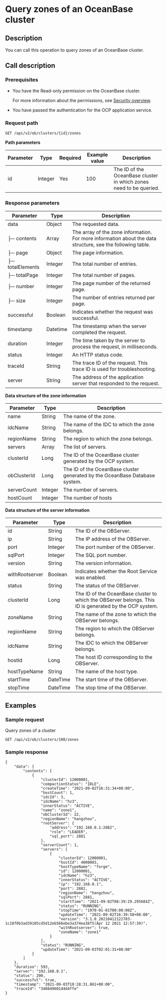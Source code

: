 Query zones of an OceanBase cluster 
========================================================



Description 
--------------------------------

You can call this operation to query zones of an OceanBase cluster.

Call description 
-------------------------------------

### Prerequisites 

* You have the Read-only permission on the OceanBase cluster. 

  For more information about the permissions, see [Security overview](../../3.ob-cloud-platform/3.userguide-features/7.system-management-features/3.security-overview.md).
  

* You have passed the authentication for the OCP application service.

  




### Request path 

`GET /api/v2/ob/clusters/{id}/zones`

**Path parameters** 


| Parameter |  Type   | Required | Example value |                            Description                             |
|-----------|---------|----------|---------------|--------------------------------------------------------------------|
| id        | Integer | Yes      | 100           | The ID of the OceanBase cluster in which zones need to be queried. |



### Response parameters 



|    Parameter     |   Type   |                                                Description                                                 |
|------------------|----------|------------------------------------------------------------------------------------------------------------|
| data             | Object   | The requested data.                                                                                        |
| ├─ contents      | Array    | The array of the zone information. For more information about the data structure, see the following table. |
| ├─ page          | Object   | The page information.                                                                                      |
| ├─ totalElements | Integer  | The total number of entries.                                                                               |
| ├─ totalPage     | Integer  | The total number of pages.                                                                                 |
| ├─ number        | Integer  | The page number of the returned page.                                                                      |
| ├─ size          | Integer  | The number of entries returned per page.                                                                   |
| successful       | Boolean  | Indicates whether the request was successful.                                                              |
| timestamp        | Datetime | The timestamp when the server completed the request.                                                       |
| duration         | Integer  | The time taken by the server to process the request, in milliseconds.                                      |
| status           | Integer  | An HTTP status code.                                                                                       |
| traceId          | String   | The trace ID of the request. This trace ID is used for troubleshooting.                                    |
| server           | String   | The address of the application server that responded to the request.                                       |



**Data structure of the zone information** 


|  Parameter  |  Type   |                                 Description                                 |
|-------------|---------|-----------------------------------------------------------------------------|
| name        | String  | The name of the zone.                                                       |
| idcName     | String  | The name of the IDC to which the zone belongs.                              |
| regionName  | String  | The region to which the zone belongs.                                       |
| servers     | Array   | The list of servers.                                                        |
| clusterId   | Long    | The ID of the OceanBase cluster generated by the OCP system.                |
| obClusterId | Long    | The ID of the OceanBase cluster generated by the OceanBase Database system. |
| serverCount | Integer | The number of servers.                                                      |
| hostCount   | Integer | The number of hosts                                                         |



**Data structure of the server information** 


|   Parameter    |   Type   |                                              Description                                               |
|----------------|----------|--------------------------------------------------------------------------------------------------------|
| id             | String   | The ID of the OBServer.                                                                                |
| ip             | String   | The IP address of the OBServer.                                                                        |
| port           | Integer  | The port number of the OBServer.                                                                       |
| sqlPort        | Integer  | The SQL port number.                                                                                   |
| version        | String   | The version information.                                                                               |
| withRootserver | Boolean  | Indicates whether the Root Service was enabled.                                                        |
| status         | String   | The status of the OBServer.                                                                            |
| clusterId      | Long     | The ID of the OceanBase cluster to which the OBServer belongs. This ID is generated by the OCP system. |
| zoneName       | String   | The name of the zone to which the OBServer belongs.                                                    |
| regionName     | String   | The region to which the OBServer belongs.                                                              |
| idcName        | String   | The IDC to which the OBServer belongs.                                                                 |
| hostId         | Long     | The host ID corresponding to the OBServer.                                                             |
| hostTypeName   | String   | The name of the host type.                                                                             |
| startTime      | DateTime | The start time of the OBServer.                                                                        |
| stopTime       | DateTime | The stop time of the OBServer.                                                                         |



Examples 
-----------------------------

### Sample request 

Query zones of a cluster 

`GET /api/v2/ob/clusters/100/zones`

### Sample response 

```unknow
{
    "data": {
        "contents": [
            {
                "clusterId": 12000001,
                "compactionStatus": "IDLE",
                "createTime": "2021-09-02T16:31:34+08:00",
                "hostCount": 1,
                "idcId": 3,
                "idcName": "hz3",
                "innerStatus": "ACTIVE",
                "name": "zone1",
                "obClusterId": 22,
                "regionName": "hangzhou",
                "rootServer": {
                    "address": "192.168.0.1:2882",
                    "role": "LEADER",
                    "sql_port": 2881
                },
                "serverCount": 1,
                "servers": [
                    {
                        "clusterId": 12000001,
                        "hostId": 4000003,
                        "hostTypeName": "forge",
                        "id": 12000001,
                        "idcName": "hz3",
                        "innerStatus": "ACTIVE",
                        "ip": "192.168.0.1",
                        "port": 2882,
                        "regionName": "hangzhou",
                        "sqlPort": 2881,
                        "startTime": "2021-09-02T08:39:29.295684Z",
                        "status": "RUNNING",
                        "stopTime": "1970-01-01T00:00:00Z",
                        "updateTime": "2021-09-02T16:39:58+08:00",
                        "version": "3.1.0_20210412122703-1c10f0b3ad39105cd5d12eb566ebe3a374ea38f5(Apr 12 2021 12:57:39)",
                        "withRootserver": true,
                        "zoneName": "zone1"
                    }
                ],
                "status": "RUNNING",
                "updateTime": "2021-09-03T02:01:31+08:00"
            }
        ]
    },
    "duration": 593,
    "server": "192.168.0.1",
    "status": 200,
    "successful": true,
    "timestamp": "2021-09-03T10:28:31.861+08:00",
    "traceId": "340849601d4d4ffe"
}
```


